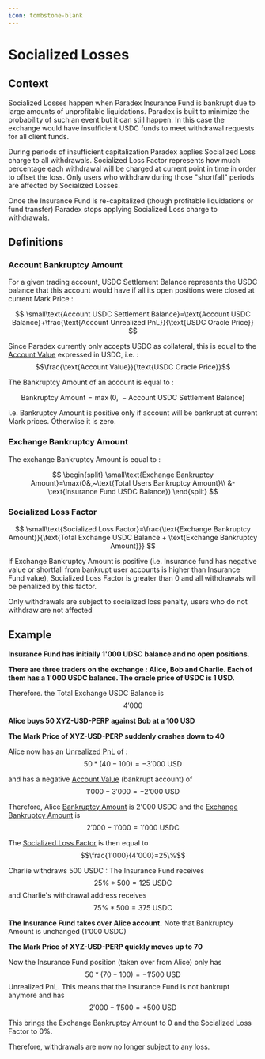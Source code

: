 ```yaml
---
icon: tombstone-blank
---
```


# Socialized Losses

## Context

Socialized Losses happen when Paradex Insurance Fund is bankrupt due to large amounts of unprofitable liquidations. Paradex is built to minimize the probability of such an event but it can still happen. In this case the exchange would have insufficient USDC funds to meet withdrawal requests for all client funds.

During periods of insufficient capitalization Paradex applies Socialized Loss charge to all withdrawals. Socialized Loss Factor represents how much percentage each withdrawal will be charged at current point in time in order to offset the loss. Only users who withdraw during those "shortfall" periods are affected by Socialized Losses.

Once the Insurance Fund is re-capitalized (though profitable liquidations or fund transfer) Paradex stops applying Socialized Loss charge to withdrawals.

## Definitions

### Account Bankruptcy Amount

For a given trading account, USDC Settlement Balance represents the USDC balance that this account would have if all its open positions were closed at current Mark Price :

$$
\small\text{Account USDC Settlement Balance}=\text{Account USDC Balance}+\frac{\text{Account Unrealized PnL}}{\text{USDC Oracle Price}}
$$

Since Paradex currently only accepts USDC as collateral, this is equal to the [Account Value](margin-term-reference.md#account-value-usd) expressed in USDC, i.e. : $$\frac{\text{Account Value}}{\text{USDC Oracle Price}}$$

The Bankruptcy Amount of an account is equal to :

$$
\text{Bankruptcy Amount}=\max(0,~-\text{Account USDC Settlement Balance})
$$

i.e. Bankruptcy Amount is positive only if account will be bankrupt at current Mark prices. Otherwise it is zero.

### Exchange Bankruptcy Amount

The exchange Bankruptcy Amount is equal to :

$$
\begin{split} \small\text{Exchange Bankruptcy Amount}=\max(0&,~\text{Total Users Bankruptcy Amount}\\ &-\text{Insurance Fund USDC Balance}) \end{split}
$$

### Socialized Loss Factor

$$
\small\text{Socialized Loss Factor}=\frac{\text{Exchange Bankruptcy Amount}}{\text{Total Exchange USDC Balance + \text{Exchange Bankruptcy Amount}}}
$$

If Exchange Bankruptcy Amount is positive (i.e. Insurance fund has negative value or shortfall from bankrupt user accounts is higher than Insurance Fund value), Socialized Loss Factor is greater than 0 and all withdrawals will be penalized by this factor.

Only withdrawals are subject to socialized loss penalty, users who do not withdraw are not affected

##

## **Example**

**Insurance Fund has initially 1'000 UDSC balance and no open positions.**

**There are three traders on the exchange : Alice, Bob and Charlie. Each of them has a 1'000 USDC balance. The oracle price of USDC is 1 USD.**

Therefore. the Total Exchange USDC Balance is $$4'000$$

**Alice buys 50 XYZ-USD-PERP against Bob at a 100 USD**

**The Mark Price of XYZ-USD-PERP suddenly crashes down to 40**

Alice now has an [Unrealized PnL](margin-term-reference.md#unrealized-pnl-usd) of : $$50 * (40-100)=-3'000 ~\text{USD}$$

and has a negative [Account Value](margin-term-reference.md#account-value-usd) (bankrupt account) of $$1'000-3'000=-2'000~\text{USD}$$

Therefore, Alice [Bankruptcy Amount](socialized-losses.md#account-bankruptcy-amount) is 2'000 USDC and the [Exchange Bankruptcy Amount](socialized-losses.md#exchange-bankruptcy-amount) is $$2'000-1'000=1'000~\text{USDC}$$

The [Socialized Loss Factor](socialized-losses.md#socialized-loss-factor) is then equal to $$\frac{1'000}{4'000}=25\%$$

Charlie withdraws 500 USDC : The Insurance Fund receives $$25\%*500=125~\text{USDC}$$ and Charlie's withdrawal address receives $$75\%*500=375~\text{USDC}$$

**The Insurance Fund takes over Alice account.** Note that Bankruptcy Amount is unchanged (1'000 USDC)

**The Mark Price of XYZ-USD-PERP quickly moves up to 70**

Now the Insurance Fund position (taken over from Alice) only has $$50*(70-100)=-1'500~\text{USD}$$ Unrealized PnL. This means that the Insurance Fund is not bankrupt anymore and has $$2'000-1'500=+500~\text{USD}$$

This brings the Exchange Bankruptcy Amount to 0 and the Socialized Loss Factor to 0%.

Therefore, withdrawals are now no longer subject to any loss.
